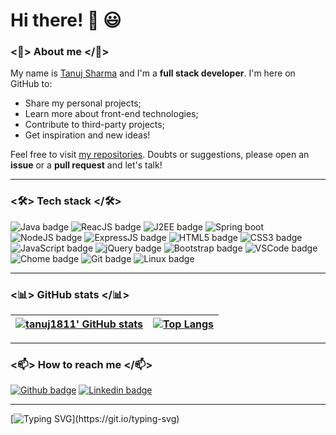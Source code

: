 # Hi there! 👋 😃
 

### <🌹> About me </🌹>

My name is [Tanuj Sharma](https://tanuj1811.github.io/) and I'm a  **full stack developer**. I'm here on GitHub to:
- Share my personal projects;
- Learn more about front-end technologies;
- Contribute to third-party projects;
- Get inspiration and new ideas!

Feel free to visit [my repositories](https://github.com/tanuj1811?tab=repositories). Doubts or suggestions, please open an **issue** or a **pull request** and let's talk!

---

### <🛠> Tech stack </🛠>

![Java badge](https://img.shields.io/badge/JAVA-323330?style=for-the-badge&logo=javascript&logoColor=F7DF1E) 
![ReacJS badge](https://img.shields.io/badge/ReactJS-E34F26?style=for-the-badge&logo=html5&logoColor=white)
![J2EE badge](https://img.shields.io/badge/J2EE-E34F26?style=for-the-badge&logo=html5&logoColor=white) 
![Spring boot](https://img.shields.io/badge/Spring_boot-E34F26?style=for-the-badge&logo=html5&logoColor=white) 
![NodeJS badge](https://img.shields.io/badge/NodeJS-323330?style=for-the-badge&logo=javascript&logoColor=F7DF1E) 
![ExpressJS badge](https://img.shields.io/badge/ExpressJS-323330?style=for-the-badge&logo=javascript&logoColor=F7DF1E) 
![HTML5 badge](https://img.shields.io/badge/HTML5-E34F26?style=for-the-badge&logo=html5&logoColor=white) 
![CSS3 badge](https://img.shields.io/badge/CSS3-1572B6?style=for-the-badge&logo=css3&logoColor=white) 
![JavaScript badge](https://img.shields.io/badge/JavaScript-323330?style=for-the-badge&logo=javascript&logoColor=F7DF1E) 
![jQuery badge](https://img.shields.io/badge/jQuery-0769AD?style=for-the-badge&logo=jquery&logoColor=white) 
![Bootstrap badge](https://img.shields.io/badge/Bootstrap-563D7C?style=for-the-badge&logo=bootstrap&logoColor=white) 
![VSCode badge](https://img.shields.io/badge/Visual_Studio_Code-0078D4?style=for-the-badge&logo=visual%20studio%20code&logoColor=white) 
![Chome badge](https://img.shields.io/badge/Google_chrome-4285F4?style=for-the-badge&logo=Google-chrome&logoColor=white) 
![Git badge](https://img.shields.io/badge/GIT-F05032?style=for-the-badge&logo=git&logoColor=white) 
![Linux badge](https://img.shields.io/badge/Linux-FCC624?style=for-the-badge&logo=linux&logoColor=black)

---

### <📊> GitHub stats </📊>


[![tanuj1811' GitHub stats](https://github-readme-stats.vercel.app/api?username=tanuj1811&show_icons=true&theme=dark&text_color=fff&border_color=79ff97&hide_title=true)](https://github.com/tanuj1811) | [![Top Langs](https://github-readme-stats.vercel.app/api/top-langs/?username=tanuj1811&theme=dark&text_color=fff&border_color=79ff97&layout=compact)](https://github.com/tanuj1811) 
| ----------- | ------------ |

---

### <📫> How to reach me </📫>

[![Github badge](https://img.shields.io/badge/tanuj1811-100000?style=for-the-badge&logo=github&logoColor=white)](https://github.com/tanuj1811) 
[![Linkedin badge](https://img.shields.io/badge/Linkedin-100000?style=for-the-badge&logo=github&logoColor=white)](https://linkedin.com/in/tanujsharma01) 

---

[![Typing SVG](https://readme-typing-svg.herokuapp.com?font=Ubuntu&color=%230EAA20&vCenter=true&lines=Thanks+for+visiting!+You're+welcome!)](https://git.io/typing-svg)

<!--
**tanuj1811/tanuj1811** is a ✨ _special_ ✨ repository because its `README.md` (this file) appears on your GitHub profile.

Here are some ideas to get you started:

- 🔭 I’m currently working on ...
- 🌱 I’m currently learning ...
- 👯 I’m looking to collaborate on ...
- 🤔 I’m looking for help with ...
- 💬 Ask me about ...
- 📫 How to reach me: ...
- 😄 Pronouns: ...
- ⚡ Fun fact: ...
-->
